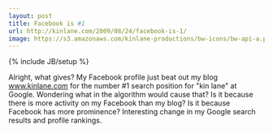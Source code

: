 ```yaml
---
layout: post
title: Facebook is #1
url: http://kinlane.com/2009/08/24/facebook-is-1/
image: https://s3.amazonaws.com/kinlane-productions/bw-icons/bw-api-a.png
---
```

{% include JB/setup %}
Alright, what gives? My Facebook profile just beat out my blog www.kinlane.com for the number #1 search position for "kin lane" at Google.
Wondering what in the algorithm would cause that?
Is it because there is more activity on my Facebook than my blog?
Is it because Facebook has more prominence?
Interesting change in my Google search results and profile rankings.